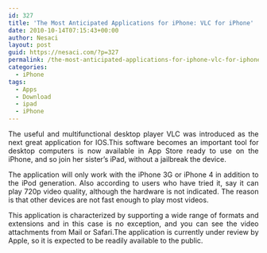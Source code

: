 ```yaml
---
id: 327
title: 'The Most Anticipated Applications for iPhone: VLC for iPhone'
date: 2010-10-14T07:15:43+00:00
author: Nesaci
layout: post
guid: https://nesaci.com/?p=327
permalink: /the-most-anticipated-applications-for-iphone-vlc-for-iphone/
categories:
  - iPhone
tags:
  - Apps
  - Download
  - ipad
  - iPhone
---
```

<p style="text-align: justify;">
  The useful and multifunctional desktop player VLC was introduced as the next great application for IOS.This software becomes an important tool for desktop computers is now available in App Store ready to use on the iPhone, and so join her sister&#8217;s iPad, without a jailbreak the device.
</p>

<p style="text-align: justify;">
  The application will only work with the iPhone 3G or iPhone 4 in addition to the iPod generation. Also according to users who have tried it, say it can play 720p video quality, although the hardware is not indicated. The reason is that other devices are not fast enough to play most videos.
</p>

<p style="text-align: justify;">
  This application is characterized by supporting a wide range of formats and extensions and in this case is no exception, and you can see the video attachments from Mail or Safari.The application is currently under review by Apple, so it is expected to be readily available to the public.
</p>